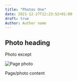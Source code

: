 ```yaml
---
title: "Photos One"
date: 2021-12-27T12:23:52+01:00
draft: true
Author: Author name
---
```




## Photo heading

Photo except


![Page photo](https://placehold.it/500/400)


Page/photo content